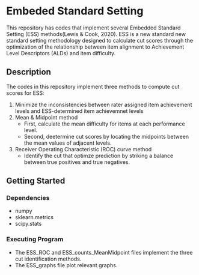 # Embeded Standard Setting

This repository has codes that implement several Embedded Standard Setting (ESS) methods(Lewis & Cook, 2020). 
ESS is a new standard new standard setting methodology designed to calculate cut scores through the optimization of the relationship between item alignment to Achievement Level Descriptors (ALDs) and item difficulty. 


## Description

The codes in this repository implement three methods to compute cut scores for ESS: 
1) Minimize the inconsistencies between rater assigned item achievement levels and ESS-determined item achievemnet levels
2) Mean & Midpoint method
   * First, calculate the mean difficulty for items at each performance level.
   * Second, deetermine cut scores by locating the midpoints between the mean values of adjacent levels.
3) Receiver Operating Characteristic (ROC) curve method
   * Identify the cut that optimze prediction by striking a balance between true positives and true negatives. 

## Getting Started

### Dependencies

* numpy
* sklearn.metrics
* scipy.stats

### Executing Program

* The ESS_ROC and ESS_counts_MeanMidpoint files implement the three cut identification methods. 
* The ESS_graphs file plot relevant graphs. 



